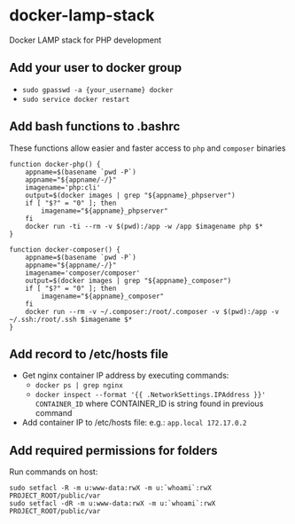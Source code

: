 # docker-lamp-stack
Docker LAMP stack for PHP development

## Add your user to docker group
- `sudo gpasswd -a {your_username} docker`
- `sudo service docker restart`

## Add bash functions to .bashrc

These functions allow easier and faster access to `php` and `composer` binaries

    function docker-php() {
        appname=$(basename `pwd -P`)
        appname="${appname/-/}"
        imagename='php:cli'
        output=$(docker images | grep "${appname}_phpserver")
        if [ "$?" = "0" ]; then
            imagename="${appname}_phpserver"
        fi
        docker run -ti --rm -v $(pwd):/app -w /app $imagename php $*
    }

    function docker-composer() {
        appname=$(basename `pwd -P`)
        appname="${appname/-/}"
        imagename='composer/composer'
        output=$(docker images | grep "${appname}_composer")
        if [ "$?" = "0" ]; then
            imagename="${appname}_composer"
        fi
        docker run --rm -v ~/.composer:/root/.composer -v $(pwd):/app -v ~/.ssh:/root/.ssh $imagename $*
    }

## Add record to /etc/hosts file

- Get nginx container IP address by executing commands:
    - `docker ps | grep nginx`
    - `docker inspect --format '{{ .NetworkSettings.IPAddress }}' CONTAINER_ID` where CONTAINER_ID is string found in previous command
- Add container IP to /etc/hosts file:
    e.g.: `app.local 172.17.0.2`

## Add required permissions for folders

Run commands on host:

    sudo setfacl -R -m u:www-data:rwX -m u:`whoami`:rwX PROJECT_ROOT/public/var
    sudo setfacl -dR -m u:www-data:rwX -m u:`whoami`:rwX PROJECT_ROOT/public/var
